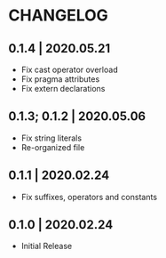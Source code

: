 # CHANGELOG

## 0.1.4 | 2020.05.21

- Fix cast operator overload
- Fix pragma attributes
- Fix extern declarations

## 0.1.3; 0.1.2 | 2020.05.06

- Fix string literals
- Re-organized file

## 0.1.1 | 2020.02.24

- Fix suffixes, operators and constants

## 0.1.0 | 2020.02.24

- Initial Release
